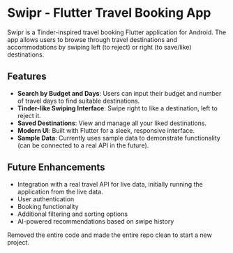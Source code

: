 # Swipr - Flutter Travel Booking App

Swipr is a Tinder-inspired travel booking Flutter application for Android. The app allows users to browse through travel destinations and accommodations by swiping left (to reject) or right (to save/like) destinations.

## Features

- **Search by Budget and Days**: Users can input their budget and number of travel days to find suitable destinations.
- **Tinder-like Swiping Interface**: Swipe right to like a destination, left to reject it.
- **Saved Destinations**: View and manage all your liked destinations.
- **Modern UI**: Built with Flutter for a sleek, responsive interface.
- **Sample Data**: Currently uses sample data to demonstrate functionality (can be connected to a real API in the future).

## Future Enhancements

- Integration with a real travel API for live data, initially running the application from the live data.
- User authentication
- Booking functionality
- Additional filtering and sorting options
- AI-powered recommendations based on swipe history

Removed the entire code and made the entire repo clean to start a new project.
